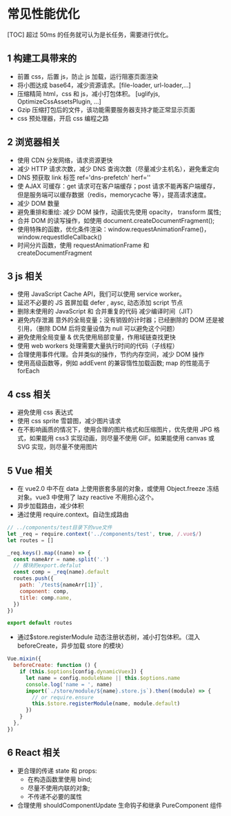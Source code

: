 # 常见性能优化

[TOC]
超过 50ms 的任务就可认为是长任务，需要进行优化。

## 1 构建工具带来的

- 前置 css，后置 js，防止 js 加载，运行阻塞页面渲染
- 将小图达成 base64，减少资源请求。[file-loader, url-loader,...]
- 压缩精简 html，css 和 js，减小打包体积。 [uglifyjs, OptimizeCssAssetsPlugin, ...]
- Gzip 压缩打包后的文件，该功能需要服务器支持才能正常显示页面
- css 预处理器，开启 css 编程之路

## 2 浏览器相关

- 使用 CDN 分发网络，请求资源更快
- 减少 HTTP 请求次数，减少 DNS 查询次数（尽量减少主机名），避免重定向
- DNS 预获取 link 标签 ref='dns-prefetch' herf=''
- 使 AJAX 可缓存：get 请求可在客户端缓存；post 请求不能再客户端缓存，但是服务端可以缓存数据（redis，memorycache 等），提高请求速度。
- 减少 DOM 数量
- 避免重排和重绘: 减少 DOM 操作，动画优先使用 opacity， transform 属性;
- 合并 DOM 的读写操作，如使用 document.createDocumentFragment();
- 使用特殊的函数，优化条件渲染：window.requestAnimationFrame()， window.requestIdleCallback()
- 时间分片函数，使用 requestAnimationFrame 和 createDocumentFragment

## 3 js 相关

- 使用 JavaScript Cache API，我们可以使用 service worker。
- 延迟不必要的 JS 首屏加载 defer , aysc, 动态添加 script 节点
- 删除未使用的 JavaScript 和 合并重复的代码 减少编译时间（JIT）
- 避免内存泄漏 意外的全局变量；没有销毁的计时器；已经删除的 DOM 还是被引用，（删除 DOM 后将变量设值为 null 可以避免这个问题）
- 避免使用全局变量 & 优先使用局部变量，作用域链查找更快
- 使用 web workers 处理需要大量执行时间的代码（子线程）
- 合理使用事件代理。合并类似的操作，节约内存空间，减少 DOM 操作
- 使用高级函数等，例如 addEvent 的兼容惰性加载函数; map 的性能高于 forEach

## 4 css 相关

- 避免使用 css 表达式
- 使用 css sprite 雪碧图，减少图片请求
- 在不影响画质的情况下，使用合理的图片格式和压缩图片，优先使用 JPG 格式，如果能用 css3 实现动画，则尽量不使用 GIF。如果能使用 canvas 或 SVG 实现，则尽量不使用图片

## 5 Vue 相关

- 在 vue2.0 中不在 data 上使用嵌套多层的对象，或使用 Object.freeze 冻结对象。vue3 中使用了 lazy reactive 不用担心这个。
- 异步加载路由，减少体积
- 通过使用 require.context。自动生成路由

```js
// ../components/test目录下的vue文件
let _req = require.context('../components/test', true, /.vue$/)
let routes = []

_req.keys().map((name) => {
  const nameArr = name.split('.')
  // 模块的export.defalut
  const comp = _req(name).default
  routes.push({
    path: `/test${nameArr[1]}`,
    component: comp,
    title: comp.name,
  })
})

export default routes
```

- 通过\$store.registerModule 动态注册状态树，减小打包体积。（混入 beforeCreate，异步加载 store 的模块）

```js
Vue.mixin({
  beforeCreate: function () {
    if (this.$options[config.dynamicVuex]) {
      let name = config.moduleName || this.$options.name
      console.log('name = ', name)
      import(`./store/module/${name}.store.js`).then((module) => {
        // or require.ensure
        this.$store.registerModule(name, module.default)
      })
    }
  },
})
```

## 6 React 相关

- 更合理的传递 state 和 props:
  - 在构造函数里使用 bind;
  - 尽量不使用内联的对象;
  - 不传递不必要的属性
- 合理使用 shouldComponentUpdate 生命钩子和继承 PureComponent 组件
